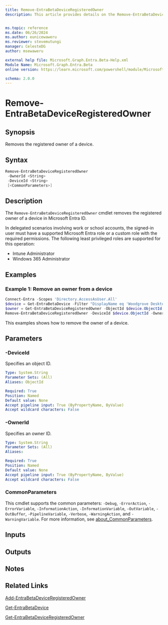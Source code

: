 ```yaml
---
title: Remove-EntraBetaDeviceRegisteredOwner
description: This article provides details on the Remove-EntraBetaDeviceRegisteredOwner command.


ms.topic: reference
ms.date: 06/26/2024
ms.author: eunicewaweru
ms.reviewer: stevemutungi
manager: CelesteDG
author: msewaweru

external help file: Microsoft.Graph.Entra.Beta-Help.xml
Module Name: Microsoft.Graph.Entra.Beta
online version: https://learn.microsoft.com/powershell/module/Microsoft.Graph.Entra.Beta/Remove-EntraBetaDeviceRegisteredOwner

schema: 2.0.0
---
```


# Remove-EntraBetaDeviceRegisteredOwner

## Synopsis

Removes the registered owner of a device.

## Syntax

```powershell
Remove-EntraBetaDeviceRegisteredOwner
 -OwnerId <String>
 -DeviceId <String>
 [<CommonParameters>]
```

## Description

The `Remove-EntraBetaDeviceRegisteredOwner` cmdlet removes the registered owner of a device in Microsoft Entra ID.

In delegated scenarios involving work or school accounts, the signed-in user must have a supported Microsoft Entra role or a custom role with the required permissions. The following least privileged roles are supported for this operation:

- Intune Administrator  
- Windows 365 Administrator

## Examples

### Example 1: Remove an owner from a device

```powershell
Connect-Entra -Scopes 'Directory.AccessAsUser.All'
$device = Get-EntraBetaDevice -Filter "DisplayName eq 'Woodgrove Desktop'"
$owner = Get-EntraBetaDeviceRegisteredOwner -ObjectId $device.ObjectId
Remove-EntraBetaDeviceRegisteredOwner -DeviceId $device.ObjectId -OwnerId $owner.Id
```

This examples shows how to remove the owner of a device.

## Parameters

### -DeviceId

Specifies an object ID.

```yaml
Type: System.String
Parameter Sets: (All)
Aliases: ObjectId

Required: True
Position: Named
Default value: None
Accept pipeline input: True (ByPropertyName, ByValue)
Accept wildcard characters: False
```

### -OwnerId

Specifies an owner ID.

```yaml
Type: System.String
Parameter Sets: (All)
Aliases:

Required: True
Position: Named
Default value: None
Accept pipeline input: True (ByPropertyName, ByValue)
Accept wildcard characters: False
```

### CommonParameters

This cmdlet supports the common parameters: `-Debug`, `-ErrorAction`, `-ErrorVariable`, `-InformationAction`, `-InformationVariable`, `-OutVariable`, `-OutBuffer`, `-PipelineVariable`, `-Verbose`, `-WarningAction`, and `-WarningVariable`. For more information, see [about_CommonParameters](https://go.microsoft.com/fwlink/?LinkID=113216).

## Inputs

## Outputs

## Notes

## Related Links

[Add-EntraBetaDeviceRegisteredOwner](Add-EntraBetaDeviceRegisteredOwner.md)

[Get-EntraBetaDevice](Get-EntraBetaDevice.md)

[Get-EntraBetaDeviceRegisteredOwner](Get-EntraBetaDeviceRegisteredOwner.md)
